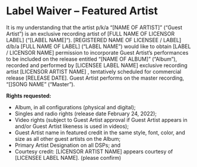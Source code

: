 # Label Waiver – Featured Artist

It is my understanding that the artist p/k/a “[NAME OF ARTIST]” (“Guest Artist”) is an exclusive recording artist of [FULL NAME OF LICENSOR LABEL] (“[LABEL NAME]“). [REGISTERED NAME OF LICENSEE / LABEL] d/b/a [FULL NAME OF LABEL] (“LABEL NAME”) would like to obtain [LABEL / LICENSOR NAME] permission to incorporate Guest Artist’s performances to be included on the release entitled “[NAME OF ALBUM]” (“Album”), recorded and performed by [LICENSEE LABEL NAME] exclusive recording artist [LICENSOR ARTIST NAME] , tentatively scheduled for commercial release [RELEASE DATE]. Guest Artist performs on the master recording, “[]SONG NAME” (“Master”).

**Rights requested:**

- Album, in all configurations (physical and digital);
- Singles and radio rights (release date February 24, 2022);
- Video rights (subject to Guest Artist approval if Guest Artist appears in and/or Guest Artist likeness is used in videos);
- Guest Artist name in featured credit in the same style, font, color, and size as all other guest artists on the Album;
- Primary Artist Designation on all DSPs; and
- Courtesy credit: [LICENSOR ARTIST NAME] appears courtesy of [LICENSEE LABEL NAME]. (please confirm)